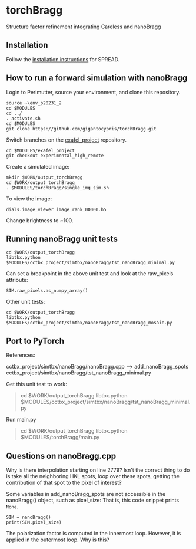# torchBragg

Structure factor refinement integrating Careless and nanoBragg

## Installation

Follow the [installation instructions](https://github.com/gigantocypris/SPREAD) for SPREAD.

## How to run a forward simulation with nanoBragg

Login to Perlmutter, source your environment, and clone this repository.
```
source ~\env_p20231_2
cd $MODULES
cd ../
. activate.sh
cd $MODULES
git clone https://github.com/gigantocypris/torchBragg.git
```

Switch branches on the [exafel_project](https://github.com/ExaFEL/exafel_project) repository.
```
cd $MODULES/exafel_project
git checkout experimental_high_remote
```

Create a simulated image:
```
mkdir $WORK/output_torchBragg
cd $WORK/output_torchBragg
. $MODULES/torchBragg/single_img_sim.sh
```

To view the image:
```
dials.image_viewer image_rank_00000.h5 
```
Change brightness to ~100.

## Running nanoBragg unit tests

```
cd $WORK/output_torchBragg
libtbx.python $MODULES/cctbx_project/simtbx/nanoBragg/tst_nanoBragg_minimal.py
```

Can set a breakpoint in the above unit test and look at the raw_pixels attribute:
```
SIM.raw_pixels.as_numpy_array()
```

Other unit tests:
```
cd $WORK/output_torchBragg
libtbx.python $MODULES/cctbx_project/simtbx/nanoBragg/tst_nanoBragg_mosaic.py
```

## Port to PyTorch

References:

cctbx_project/simtbx/nanoBragg/nanoBragg.cpp --> add_nanoBragg_spots
cctbx_project/simtbx/nanoBragg/tst_nanoBragg_minimal.py

Get this unit test to work:

> cd $WORK/output_torchBragg
> libtbx.python $MODULES/cctbx_project/simtbx/nanoBragg/tst_nanoBragg_minimal.py


Run main.py
> cd $WORK/output_torchBragg
> libtbx.python $MODULES/torchBragg/main.py


## Questions on nanoBragg.cpp

Why is there interpolation starting on line 2779? Isn't the correct thing to do is take all the neighboring HKL spots, loop over these spots, getting the contribution of that spot to the pixel of interest?

Some variables in add_nanoBragg_spots are not accessible in the nanoBragg() object, such as pixel_size:
That is, this code snippet prints `None`.
```
SIM = nanoBragg()
print(SIM.pixel_size)
```

The polarization factor is computed in the innermost loop. However, it is applied in the outermost loop. Why is this?

